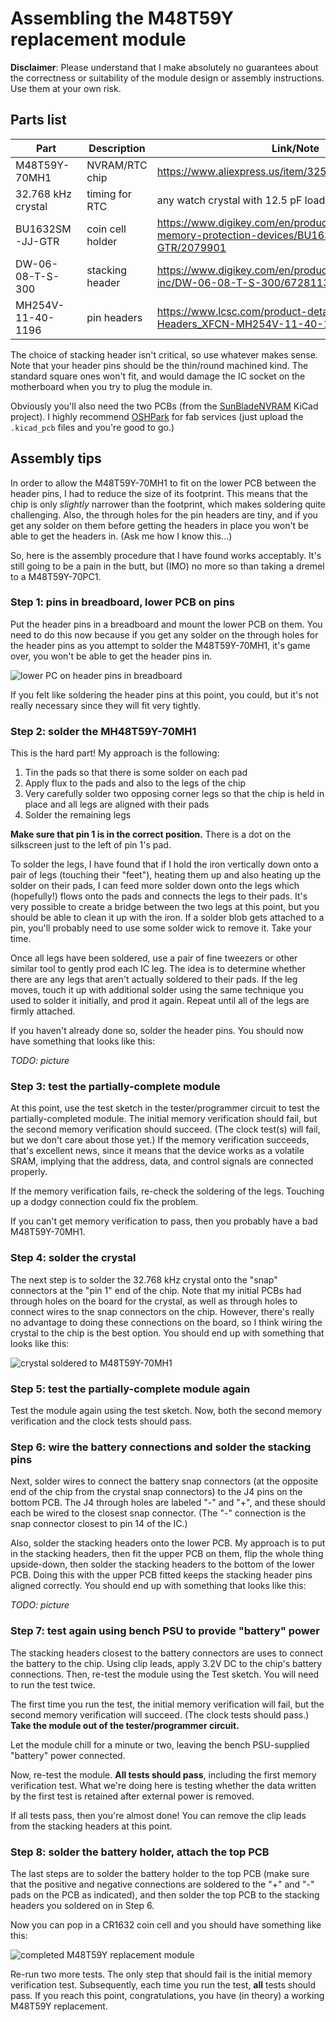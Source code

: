# Assembling the M48T59Y replacement module

**Disclaimer**: Please understand that I make absolutely no guarantees about
the correctness or suitability of the module design or assembly instructions.
Use them at your own risk.

## Parts list

Part | Description | Link/Note
---- | ----------- | ---------
M48T59Y-70MH1 | NVRAM/RTC chip | <https://www.aliexpress.us/item/3256802740089990.html>
32.768 kHz crystal | timing for RTC | any watch crystal with 12.5 pF loading should work
BU1632SM-JJ-GTR | coin cell holder | <https://www.digikey.com/en/products/detail/mpd-memory-protection-devices/BU1632SM-JJ-GTR/2079901>
DW-06-08-T-S-300 | stacking header | <https://www.digikey.com/en/products/detail/samtec-inc/DW-06-08-T-S-300/6728113>
MH254V-11-40-1196 | pin headers | <https://www.lcsc.com/product-detail/Pin-Headers_XFCN-MH254V-11-40-1196_C510960.html>

The choice of stacking header isn't critical, so use whatever makes sense.
Note that your header pins should be the thin/round machined kind.
The standard square ones won't fit, and would damage the IC socket
on the motherboard when you try to plug the module in.

Obviously you'll also need the two PCBs (from the [SunBladeNVRAM](../SunBladeNVRAM)
KiCad project). I highly recommend [OSHPark](https://oshpark.com/) for fab services
(just upload the `.kicad_pcb` files and you're good to go.)

## Assembly tips

In order to allow the M48T59Y-70MH1 to fit on the lower PCB between the header pins,
I had to reduce the size of its footprint. This means that the chip is only *slightly*
narrower than the footprint, which makes soldering quite challenging. Also,
the through holes for the pin headers are tiny, and if you get any solder on
them before getting the headers in place you won't be able to get the headers
in. (Ask me how I know this...)

So, here is the assembly procedure that I have found works acceptably. It's still
going to be a pain in the butt, but (IMO) no more so than taking a dremel to a
M48T59Y-70PC1.

### Step 1: pins in breadboard, lower PCB on pins

Put the header pins in a breadboard and mount the lower PCB on them.
You need to do this now because if you get any solder on the through holes
for the header pins as you attempt to solder the M48T59Y-70MH1,
it's game over, you won't be able to get the header pins in.

![lower PC on header pins in breadboard](img/assembly-step1.jpg)

If you felt like soldering the header pins at this point, you
could, but it's not really necessary since they will fit very
tightly.

### Step 2: solder the MH48T59Y-70MH1

This is the hard part! My approach is the following:

1. Tin the pads so that there is some solder on each pad
2. Apply flux to the pads and also to the legs of the chip
3. Very carefully solder two opposing corner legs so that the
   chip is held in place and all legs are aligned with their
   pads
4. Solder the remaining legs

**Make sure that pin 1 is in the correct position.** There is a dot
on the silkscreen just to the left of pin 1's pad.

To solder the legs, I have found that if I hold the iron vertically down
onto a pair of legs (touching their "feet"), heating them up and also
heating up the solder on their pads, I can feed more solder down onto
the legs which (hopefully!) flows onto the pads and connects the legs
to their pads. It's very possible to create a bridge between the two legs
at this point, but you should be able to clean it up with the iron.
If a solder blob gets attached to a pin, you'll probably need to use some
solder wick to remove it. Take your time.

Once all legs have been soldered, use a pair of fine tweezers or other
similar tool to gently prod each IC leg. The idea is to determine whether
there are any legs that aren't actually soldered to their pads. If the
leg moves, touch it up with additional solder using the same technique
you used to solder it initially, and prod it again. Repeat until all of the
legs are firmly attached.

If you haven't already done so, solder the header pins. You should now
have something that looks like this:

*TODO: picture*

### Step 3: test the partially-complete module

At this point, use the test sketch in the tester/programmer circuit
to test the partially-completed module. The initial memory verification
should fail, but the second memory verification should succeed.
(The clock test(s) will fail, but we don't care about those yet.)
If the memory verification succeeds, that's excellent news, since it
means that the device works as a volatile SRAM, implying that the
address, data, and control signals are connected properly.

If the memory verification fails, re-check the soldering of the legs.
Touching up a dodgy connection could fix the problem.

If you can't get memory verification to pass, then you probably have
a bad M48T59Y-70MH1.

### Step 4: solder the crystal

The next step is to solder the 32.768 kHz crystal onto the "snap" connectors
at the "pin 1" end of the chip. Note that my initial PCBs had through holes
on the board for the crystal, as well as through holes to connect wires to
the snap connectors on the chip. However, there's really no advantage to
doing these connections on the board, so I think wiring the crystal to the
chip is the best option. You should end up with something that looks like
this:

![crystal soldered to M48T59Y-70MH1](img/assembly-step4.jpg)

### Step 5: test the partially-complete module again

Test the module again using the test sketch. Now, both the second
memory verification and the clock tests should pass.

### Step 6: wire the battery connections and solder the stacking pins

Next, solder wires to connect the battery snap connectors (at the opposite end
of the chip from the crystal snap connectors) to the J4 pins on the bottom
PCB. The J4 through holes are labeled "-" and "+", and these should each be wired
to the closest snap connector. (The "-" connection is the snap connector closest
to pin 14 of the IC.)

Also, solder the stacking headers onto the lower PCB. My approach is to put
in the stacking headers, then fit the upper PCB on them, flip the whole thing
upside-down, then solder the stacking headers to the bottom of the lower PCB.
Doing this with the upper PCB fitted keeps the stacking header pins aligned
correctly. You should end up with something that looks like this:

*TODO: picture*

### Step 7: test again using bench PSU to provide "battery" power

The stacking headers closest to the battery connectors are uses to
connect the battery to the chip. Using clip leads, apply 3.2V DC to
the chip's battery connections. Then, re-test the module using the
Test sketch. You will need to run the test twice.

The first time you run the test, the initial memory verification will
fail, but the second memory verification will succeed. (The clock tests
should pass.) **Take the module out of the tester/programmer circuit.**

Let the module chill for a minute or two, leaving the bench PSU-supplied
"battery" power connected.

Now, re-test the module. **All tests should pass**, including the first
memory verification test. What we're doing here is testing whether
the data written by the first test is retained after external power
is removed.

If all tests pass, then you're almost done! You can remove the
clip leads from the stacking headers at this point.

### Step 8: solder the battery holder, attach the top PCB

The last steps are to solder the battery holder to the top PCB
(make sure that the positive and negative connections are soldered
to the "+" and "-" pads on the PCB as indicated), and then solder
the top PCB to the stacking headers you soldered on in Step 6.

Now you can pop in a CR1632 coin cell and you should have something
like this:

![completed M48T59Y replacement module](img/m48t59y_replacement.jpg)

Re-run two more tests. The only step that should fail is the initial
memory verification test. Subsequently, each time you run the test,
**all** tests should pass. If you reach this point, congratulations,
you have (in theory) a working M48T59Y replacement.
